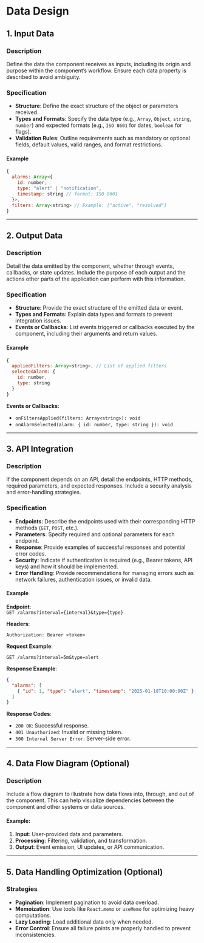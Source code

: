 # Data Design

## **1. Input Data**
### **Description**
Define the data the component receives as inputs, including its origin and purpose within the component’s workflow. Ensure each data property is described to avoid ambiguity.

### **Specification**
- **Structure**: Define the exact structure of the object or parameters received.
- **Types and Formats**: Specify the data type (e.g., `Array`, `Object`, `string`, `number`) and expected formats (e.g., `ISO 8601` for dates, `boolean` for flags).
- **Validation Rules**: Outline requirements such as mandatory or optional fields, default values, valid ranges, and format restrictions.

#### **Example**
```javascript
{
  alarms: Array<{
    id: number,
    type: "alert" | "notification",
    timestamp: string // format: ISO 8601
  }>,
  filters: Array<string> // Example: ["active", "resolved"]
}
```

---

## **2. Output Data**
### **Description**
Detail the data emitted by the component, whether through events, callbacks, or state updates. Include the purpose of each output and the actions other parts of the application can perform with this information.

### **Specification**
- **Structure**: Provide the exact structure of the emitted data or event.
- **Types and Formats**: Explain data types and formats to prevent integration issues.
- **Events or Callbacks**: List events triggered or callbacks executed by the component, including their arguments and return values.

#### **Example**
```javascript
{
  appliedFilters: Array<string>, // List of applied filters
  selectedAlarm: {
    id: number,
    type: string
  }
}
```
**Events or Callbacks:**
- `onFiltersApplied(filters: Array<string>): void`
- `onAlarmSelected(alarm: { id: number, type: string }): void`

---

## **3. API Integration**
### **Description**
If the component depends on an API, detail the endpoints, HTTP methods, required parameters, and expected responses. Include a security analysis and error-handling strategies.

### **Specification**
- **Endpoints**: Describe the endpoints used with their corresponding HTTP methods (`GET`, `POST`, etc.).
- **Parameters**: Specify required and optional parameters for each endpoint.
- **Response**: Provide examples of successful responses and potential error codes.
- **Security**: Indicate if authentication is required (e.g., Bearer tokens, API keys) and how it should be implemented.
- **Error Handling**: Provide recommendations for managing errors such as network failures, authentication issues, or invalid data.

#### **Example**
**Endpoint**:  
`GET /alarms?interval={interval}&type={type}`

**Headers**:  
```http
Authorization: Bearer <token>
```

**Request Example**:  
```http
GET /alarms?interval=5m&type=alert
```

**Response Example**:  
```json
{
  "alarms": [
    { "id": 1, "type": "alert", "timestamp": "2025-01-18T10:00:00Z" }
  ]
}
```

**Response Codes**:
- `200 OK`: Successful response.
- `401 Unauthorized`: Invalid or missing token.
- `500 Internal Server Error`: Server-side error.

---

## **4. Data Flow Diagram (Optional)**
### **Description**
Include a flow diagram to illustrate how data flows into, through, and out of the component. This can help visualize dependencies between the component and other systems or data sources.

#### **Example**:
1. **Input**: User-provided data and parameters.
2. **Processing**: Filtering, validation, and transformation.
3. **Output**: Event emission, UI updates, or API communication.

---

## **5. Data Handling Optimization (Optional)**
### **Strategies**
- **Pagination**: Implement pagination to avoid data overload.
- **Memoization**: Use tools like `React.memo` or `useMemo` for optimizing heavy computations.
- **Lazy Loading**: Load additional data only when needed.
- **Error Control**: Ensure all failure points are properly handled to prevent inconsistencies.

